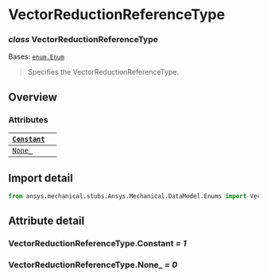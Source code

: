 <a id="vectorreductionreferencetype"></a>

# VectorReductionReferenceType

<a id="VectorReductionReferenceType"></a>

### *class* VectorReductionReferenceType

Bases: [`enum.Enum`](https://docs.python.org/3/library/enum.html#enum.Enum)

> Specifies the VectorReductionReferenceType.

> <!-- !! processed by numpydoc !! -->

<a id="overview"></a>

## Overview

### Attributes

| [`Constant`](#VectorReductionReferenceType.Constant)   |    |
|--------------------------------------------------------|----|
| [`None_`](#VectorReductionReferenceType.None_)         |    |

<a id="import-detail"></a>

## Import detail

```python
from ansys.mechanical.stubs.Ansys.Mechanical.DataModel.Enums import VectorReductionReferenceType
```

<a id="attribute-detail"></a>

## Attribute detail

<a id="VectorReductionReferenceType.Constant"></a>

### VectorReductionReferenceType.Constant *= 1*

<a id="VectorReductionReferenceType.None_"></a>

### VectorReductionReferenceType.None_ *= 0*
